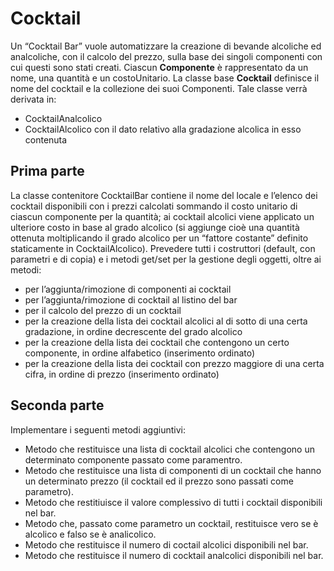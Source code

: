 # Cocktail
Un “Cocktail Bar” vuole automatizzare la creazione di bevande alcoliche ed analcoliche, con il calcolo del
prezzo, sulla base dei singoli componenti con cui questi sono stati creati.
Ciascun **Componente** è rappresentato da un nome, una quantità e un costoUnitario.
La classe base **Cocktail** definisce il nome del cocktail e la collezione dei suoi Componenti. Tale classe verrà
derivata in:
- CocktailAnalcolico
- CocktailAlcolico con il dato relativo alla gradazione alcolica in esso contenuta

## Prima parte
La classe contenitore CocktailBar contiene il nome del locale e l’elenco dei cocktail disponibili con i prezzi
calcolati sommando il costo unitario di ciascun componente per la quantità; ai cocktail alcolici viene
applicato un ulteriore costo in base al grado alcolico (si aggiunge cioè una quantità ottenuta moltiplicando il
grado alcolico per un “fattore costante” definito staticamente in CocktailAlcolico).
Prevedere tutti i costruttori (default, con parametri e di copia) e i metodi get/set per la gestione degli
oggetti, oltre ai metodi:
- per l’aggiunta/rimozione di componenti ai cocktail
- per l’aggiunta/rimozione di cocktail al listino del bar
- per il calcolo del prezzo di un cocktail
- per la creazione della lista dei cocktail alcolici al di sotto di una certa gradazione, in ordine
decrescente del grado alcolico
- per la creazione della lista dei cocktail che contengono un certo componente, in ordine alfabetico
(inserimento ordinato)
- per la creazione della lista dei cocktail con prezzo maggiore di una certa cifra, in ordine di prezzo
(inserimento ordinato)

## Seconda parte
Implementare i seguenti metodi aggiuntivi:
- Metodo che restituisce una lista di cocktail alcolici che contengono un determinato componente passato come paramentro.
- Metodo che restituisce una lista di componenti di un cocktail che hanno un determinato prezzo (il cocktail ed il prezzo sono passati come parametro).
- Metodo che restitiuisce il valore complessivo di tutti i cocktail disponibili nel bar.
- Metodo che, passato come parametro un cocktail, restituisce vero se è alcolico e falso se è analicolico.
- Metodo che restituisce il numero di coctail alcolici disponibili nel bar.
- Metodo che restituisce il numero di cocktail analcolici disponibili nel bar.